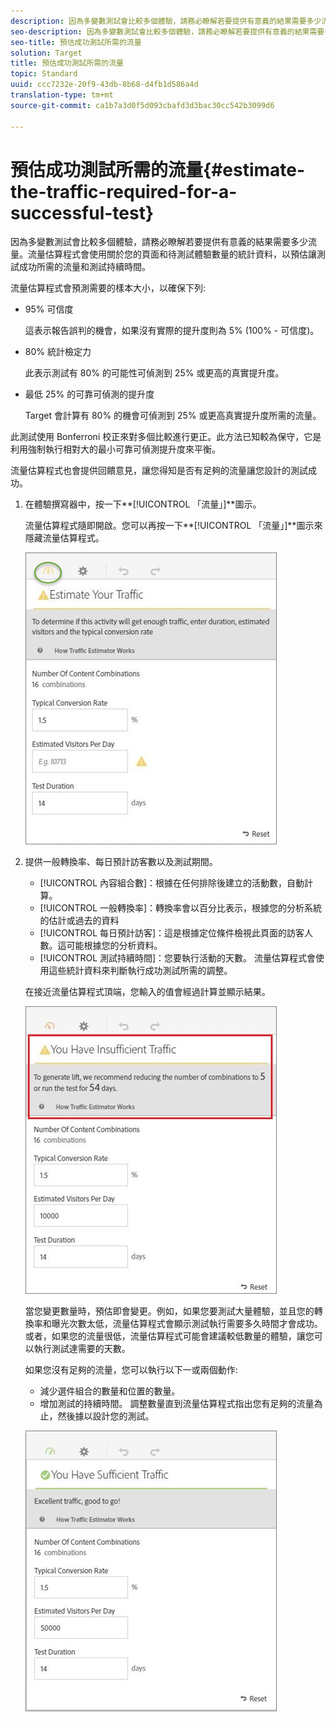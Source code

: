 ```yaml
---
description: 因為多變數測試會比較多個體驗，請務必瞭解若要提供有意義的結果需要多少流量。流量估算程式會使用關於您的頁面和待測試體驗數量的統計資料，以預估讓測試成功所需的流量和測試持續時間。
seo-description: 因為多變數測試會比較多個體驗，請務必瞭解若要提供有意義的結果需要多少流量。流量估算程式會使用關於您的頁面和待測試體驗數量的統計資料，以預估讓測試成功所需的流量和測試持續時間。
seo-title: 預估成功測試所需的流量
solution: Target
title: 預估成功測試所需的流量
topic: Standard
uuid: ccc7232e-20f9-43db-8b68-d4fb1d586a4d
translation-type: tm+mt
source-git-commit: ca1b7a3d0f5d093cbafd3d3bac30cc542b3099d6

---
```



# 預估成功測試所需的流量{#estimate-the-traffic-required-for-a-successful-test}

因為多變數測試會比較多個體驗，請務必瞭解若要提供有意義的結果需要多少流量。流量估算程式會使用關於您的頁面和待測試體驗數量的統計資料，以預估讓測試成功所需的流量和測試持續時間。

流量估算程式會預測需要的樣本大小，以確保下列:

* 95% 可信度

   這表示報告誤判的機會，如果沒有實際的提升度則為 5% (100% - 可信度)。
* 80% 統計檢定力

   此表示測試有 80% 的可能性可偵測到 25% 或更高的真實提升度。
* 最低 25% 的可靠可偵測的提升度

   Target 會計算有 80% 的機會可偵測到 25% 或更高真實提升度所需的流量。

此測試使用 Bonferroni 校正來對多個比較進行更正。此方法已知較為保守，它是利用強制執行相對大的最小可靠可偵測提升度來平衡。

流量估算程式也會提供回饋意見，讓您得知是否有足夠的流量讓您設計的測試成功。

1. 在體驗撰寫器中，按一下**[!UICONTROL 「流量」]**圖示。

   流量估算程式隨即開啟。您可以再按一下**[!UICONTROL 「流量」]**圖示來隱藏流量估算程式。

   ![](assets/estimatorempty.png)

1. 提供一般轉換率、每日預計訪客數以及測試期間。

   * [!UICONTROL 內容組合數]：根據在任何排除後建立的活動數，自動計算。
   * [!UICONTROL 一般轉換率]：轉換率會以百分比表示，根據您的分析系統的估計或過去的資料
   * [!UICONTROL 每日預計訪客]：這是根據定位條件檢視此頁面的訪客人數。這可能根據您的分析資料。
   * [!UICONTROL 測試持續時間]：您要執行活動的天數。
   流量估算程式會使用這些統計資料來判斷執行成功測試所需的調整。

   在接近流量估算程式頂端，您輸入的值會經過計算並顯示結果。

   ![](assets/estimatorinsufficient.png)

   當您變更數量時，預估即會變更。例如，如果您要測試大量體驗，並且您的轉換率和曝光次數太低，流量估算程式會顯示測試執行需要多久時間才會成功。或者，如果您的流量很低，流量估算程式可能會建議較低數量的體驗，讓您可以執行測試達需要的天數。

   如果您沒有足夠的流量，您可以執行以下一或兩個動作:

   * 減少選件組合的數量和位置的數量。
   * 增加測試的持續時間。
   調整數量直到流量估算程式指出您有足夠的流量為止，然後據以設計您的測試。

   ![](assets/estimatorok.png)


